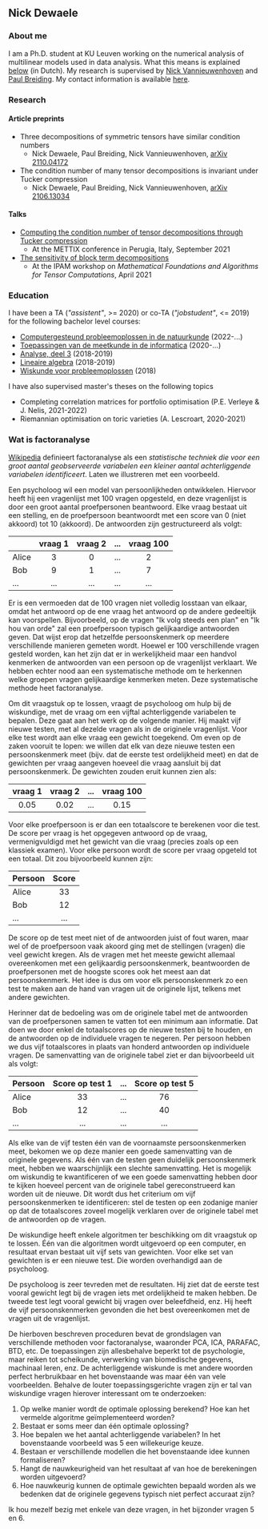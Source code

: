 ## Nick Dewaele


### About me

I am a Ph.D. student at KU Leuven working on the numerical analysis of multilinear models used in data analysis. What this means is explained [below](#wat-is-factoranalyse) (in Dutch). My research is supervised by [Nick Vannieuwenhoven](https://people.cs.kuleuven.be/~nick.vannieuwenhoven) and [Paul Breiding](https://pbrdng.github.io/). My contact information is available [here](https://www.kuleuven.be/wieiswie/nl/person/00124993).

### Research
#### Article preprints
- Three decompositions of symmetric tensors have similar condition numbers
  - Nick Dewaele, Paul Breiding, Nick Vannieuwenhoven, [arXiv 2110.04172](https://arxiv.org/abs/2110.04172)
- The condition number of many tensor decompositions is invariant under Tucker compression
  - Nick Dewaele, Paul Breiding, Nick Vannieuwenhoven, [arXiv 2106.13034](https://arxiv.org/abs/2106.13034)

#### Talks
- [Computing the condition number of tensor decompositions through Tucker compression](https://indico.cs.dm.unipi.it/event/7/contributions/19/attachments/12/12/abstract_mettix.pdf)
  - At the METTIX conference in Perugia, Italy, September 2021
- [The sensitivity of block term decompositions](http://www.ipam.ucla.edu/wp-content/uploads/2021/04/Dewaele-Poster-TMWS3.pdf)
  - At the IPAM workshop on _Mathematical Foundations and Algorithms for Tensor Computations_, April 2021

### Education
I have been a TA (_"assistent"_, >= 2020) or co-TA (_"jobstudent"_, <= 2019) for the following bachelor level courses:
- [Computergesteund probleemoplossen in de natuurkunde](https://onderwijsaanbod.kuleuven.be/2021/syllabi/n/G0P36BN.htm) (2022-...)
- [Toepassingen van de meetkunde in de informatica](https://onderwijsaanbod.kuleuven.be/2021/syllabi/n/G0Q37CN.htm) (2020-...)
- [Analyse, deel 3](https://onderwijsaanbod.kuleuven.be/2018/syllabi/n/H08W0AN.htm) (2018-2019)
- [Lineaire algebra](https://onderwijsaanbod.kuleuven.be/2018/syllabi/n/H0M69BN.htm) (2018-2019)
- [Wiskunde voor probleemoplossen](https://onderwijsaanbod.kuleuven.be/2018/syllabi/n/H01B9AN.htm) (2018)

I have also supervised master's theses on the following topics
- Completing correlation matrices for portfolio optimisation (P.E. Verleye & J. Nelis, 2021-2022)
- Riemannian optimisation on toric varieties (A. Lescroart, 2020-2021)

### Wat is factoranalyse
[Wikipedia](https://nl.wikipedia.org/wiki/Factoranalyse) definieert factoranalyse als een _statistische techniek die voor een groot aantal geobserveerde variabelen een kleiner aantal achterliggende variabelen identificeert_. Laten we illustreren met een voorbeeld.

Een psycholoog wil een model van persoonlijkheden ontwikkelen. Hiervoor heeft hij een vragenlijst met 100 vragen opgesteld, en deze vragenlijst is door een groot aantal proefpersonen beantwoord. Elke vraag bestaat uit een stelling, en de proefpersoon beantwoordt met een score van 0 (niet akkoord) tot 10 (akkoord). De antwoorden zijn gestructureerd als volgt:


|     | vraag 1 | vraag 2 | ... | vraag 100 |
| --- | :-----: | :-----: | :-: | :-------: |
| Alice | 3 | 0 | ... | 2 |
| Bob | 9 | 1 | ... | 7 |
| ... | ... | ... | ... | ... |

Er is een vermoeden dat de 100 vragen niet volledig losstaan van elkaar, omdat het antwoord op de ene vraag het antwoord op de andere gedeeltijk kan voorspellen. Bijvoorbeeld, op de vragen "Ik volg steeds een plan" en "Ik hou van orde" zal een proefpersoon typisch gelijkaardige antwoorden geven. Dat wijst erop dat hetzelfde persoonskenmerk op meerdere verschillende manieren gemeten wordt. Hoewel er 100 verschillende vragen gesteld worden, kan het zijn dat er in werkelijkheid maar een handvol kenmerken de antwoorden van een persoon op de vragenlijst verklaart. We hebben echter nood aan een systematische methode om te herkennen welke groepen vragen gelijkaardige kenmerken meten. Deze systematische methode heet factoranalyse.

Om dit vraagstuk op te lossen, vraagt de psycholoog om hulp bij de wiskundige, met de vraag om een vijftal achterliggende variabelen te bepalen. Deze gaat aan het werk op de volgende manier. Hij maakt vijf nieuwe testen, met al dezelde vragen als in de originele vragenlijst. Voor elke test wordt aan elke vraag een gewicht toegekend. Om even op de zaken vooruit te lopen: we willen dat elk van deze nieuwe testen een persoonskenmerk meet (bijv. dat de eerste test ordelijkheid meet) en dat de gewichten per vraag aangeven hoeveel die vraag aansluit bij dat persoonskenmerk. De gewichten zouden eruit kunnen zien als:

| vraag 1 | vraag 2 | ... | vraag 100 |
| :-----: | :-----: | :-: | :-------: |
| 0.05 | 0.02 | ... | 0.15 |

Voor elke proefpersoon is er dan een totaalscore te berekenen voor die test. De score per vraag is het opgegeven antwoord op de vraag, vermenigvuldigd met het gewicht van die vraag (precies zoals op een klassiek examen). Voor elke persoon wordt de score per vraag opgeteld tot een totaal. Dit zou bijvoorbeeld kunnen zijn:

| Persoon | Score |
| ------ | :-: |
| Alice | 33 |
| Bob   | 12 |
| ...   | ... |

De score op de test meet niet of de antwoorden juist of fout waren, maar wel of de proefpersoon vaak akoord ging met de stellingen (vragen) die veel gewicht kregen. Als de vragen met het meeste gewicht allemaal overeenkomen met een gelijkaardig persoonskenmerk, beantwoorden de proefpersonen met de hoogste scores ook het meest aan dat persoonskenmerk. Het idee is dus om voor elk persoonskenmerk zo een test te maken aan de hand van vragen uit de originele lijst, telkens met andere gewichten.

Herinner dat de bedoeling was om de originele tabel met de antwoorden van de proefpersonen samen te vatten tot een minimum aan informatie. Dat doen we door enkel de totaalscores op de nieuwe testen bij te houden, en de antwoorden op de individuele vragen te negeren. Per persoon hebben we dus vijf totaalscores in plaats van honderd antwoorden op individuele vragen. De samenvatting van de originele tabel ziet er dan bijvoorbeeld uit als volgt:

| Persoon | Score op test 1 | ... | Score op test 5 |
| ------ | :-: | :-: | :-: |
| Alice | 33 | ... | 76 |
| Bob   | 12 | ... | 40 |
| ...   | ... | ... | ... |


Als elke van de vijf testen &eacute;&eacute;n van de voornaamste persoonskenmerken meet, bekomen we op deze manier een goede samenvatting van de originele gegevens. Als &eacute;&eacute;n van de testen geen duidelijk persoonskenmerk meet, hebben we waarschijnlijk een slechte samenvatting. Het is mogelijk om wiskundig te kwantificeren of we een goede samenvatting hebben door te kijken hoeveel percent van de originele tabel gereconstrueerd kan worden uit de nieuwe. Dit wordt dus het criterium om vijf persoonskenmerken te identificeren: stel de testen op een zodanige manier op dat de totaalscores zoveel mogelijk verklaren over de originele tabel met de antwoorden op de vragen.

De wiskundige heeft enkele algoritmen ter beschikking om dit vraagstuk op te lossen. &Eacute;&eacute;n van die algoritmen wordt uitgevoerd op een computer, en resultaat ervan bestaat uit vijf sets van gewichten. Voor elke set van gewichten is er een nieuwe test. Die worden overhandigd aan de psycholoog.

De psycholoog is zeer tevreden met de resultaten. Hij ziet dat de eerste test vooral gewicht legt bij de vragen iets met ordelijkheid te maken hebben. De tweede test legt vooral gewicht bij vragen over beleefdheid, enz. Hij heeft de vijf persoonskenmerken gevonden die het best overeenkomen met de vragen uit de vragenlijst.

De hierboven beschreven proceduren bevat de grondslagen van verschillende methoden voor factoranalyse, waaronder PCA, ICA, PARAFAC, BTD, etc. De toepassingen zijn allesbehalve beperkt tot de psychologie, maar reiken tot scheikunde, verwerking van biomedische gegevens, machinaal leren, enz. De achterliggende wiskunde is met andere woorden perfect herbruikbaar en het bovenstaande was maar &eacute;&eacute;n van vele voorbeelden. Behalve de louter toepassingsgerichte vragen zijn er tal van wiskundige vragen hierover interessant om te onderzoeken:
1. Op welke manier wordt de optimale oplossing berekend? Hoe kan het vermelde algoritme ge&iuml;mplementeerd worden?
2. Bestaat er soms meer dan &eacute;&eacute;n optimale oplossing? 
3. Hoe bepalen we het aantal achterliggende variabelen? In het bovenstaande voorbeeld was 5 een willekeurige keuze.
4. Bestaan er verschillende modellen die het bovenstaande idee kunnen formaliseren?
5. Hangt de nauwkeurigheid van het resultaat af van hoe de berekeningen worden uitgevoerd?
6. Hoe nauwkeurig kunnen de optimale gewichten bepaald worden als we bedenken dat de originele gegevens typisch niet perfect accuraat zijn?

Ik hou mezelf bezig met enkele van deze vragen, in het bijzonder vragen 5 en 6.
